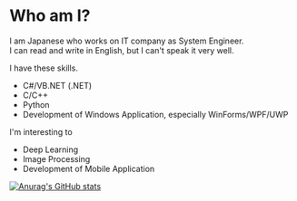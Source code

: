 # Who am I?

I am Japanese who works on IT company as System Engineer.  
I can read and write in English, but I can't speak it very well.

I have these skills.

* C#/VB.NET (.NET)
* C/C++
* Python
* Development of Windows Application, especially WinForms/WPF/UWP

I'm interesting to

* Deep Learning
* Image Processing
* Development of Mobile Application

[![Anurag's GitHub stats](https://github-readme-stats.vercel.app/api?username=takuya-takeuchi)](https://github.com/anuraghazra/github-readme-stats)
